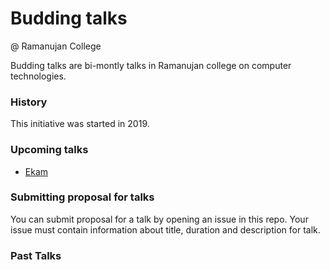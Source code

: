 # Budding talks
@ Ramanujan College

Budding talks are bi-montly talks in Ramanujan college on computer technologies.

### History
This initiative was started in 2019.

### Upcoming talks
* [Ekam](/talk1-[Ekam].md)

### Submitting proposal for talks
You can submit proposal for a talk by opening an issue in this repo. Your issue must contain information about title, duration and description for talk.

### Past Talks
